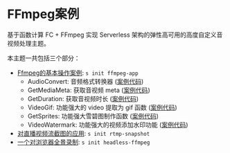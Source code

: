# FFmpeg案例

基于函数计算 FC + FFmpeg 实现 Serverless 架构的弹性高可用的高度自定义音视频处理主题。

本主题一共包括三个部分：

- [Ffmpeg的基本操作案例](./ffmpeg-app/src): `s init ffmpeg-app`
    - AudioConvert: 音频格式转换器 ([案例代码](./ffmpeg-app/src/functions/audio_convert))
    - GetMediaMeta: 获取音视频 meta ([案例代码](./ffmpeg-app/src/functions/get_multimedia_meta))
    - GetDuration: 获取音视频时长 ([案例代码](./ffmpeg-app/src/functions/get_duration))
    - VideoGif: 功能强大的 video 提取为 gif 函数 ([案例代码](./ffmpeg-app/src/functions/video_gif))
    - GetSprites: 功能强大雪碧图制作函数 ([案例代码](./ffmpeg-app/src/functions/get_sprites))
    - VideoWatermark: 功能强大的视频添加水印功能 ([案例代码](./ffmpeg-app/src/functions/video_watermark))
- [对直播视频流截图的应用](./rtmp-snapshot/src): `s init rtmp-snapshot`
- [一个对浏览器全景录制](./headless-ffmpeg/src): `s init headless-ffmpeg`